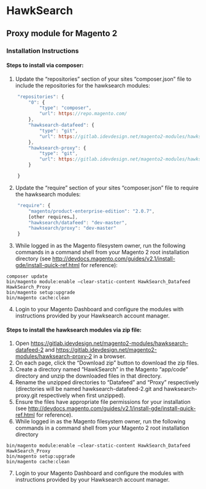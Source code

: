 # HawkSearch 
## Proxy module for Magento 2

### Installation Instructions
#### Steps to install via composer:
1. Update the “repositories” section of your sites “composer.json” file to include the repositories for the hawksearch modules:
```javascript
    "repositories": {
        "0": {
            "type": "composer",
            "url": https://repo.magento.com/
        },
        "hawksearch-datafeed": {
            "type": "git",
            "url": https://gitlab.idevdesign.net/magento2-modules/hawksearch-datafeed-2.git
        },
        "hawksearch-proxy": {
            "type": "git",
            "url": https://gitlab.idevdesign.net/magento2-modules/hawksearch-proxy-2.git
        }

    }
```
2. Update the “require” section of your sites “composer.json” file to require the hawksearch modules:
```javascript
    "require": {
        "magento/product-enterprise-edition": "2.0.7",
        [other requires…],
        "hawksearch/datafeed": "dev-master",
        "hawksearch/proxy": "dev-master"
    }
```
3. While logged in as the Magento filesystem owner, run the following commands in a command shell from your Magento 2 root installation directory (see http://devdocs.magento.com/guides/v2.1/install-gde/install-quick-ref.html for reference):
```
composer update
bin/magento module:enable –clear-static-content HawkSearch_Datafeed HawkSearch_Proxy
bin/magento setup:upgrade
bin/magento cache:clean
```
4. Login to your Magento Dashboard and configure the modules with instructions provided by your Hawksearch account manager.


#### Steps to install the hawksearch modules via zip file:
1. Open https://gitlab.idevdesign.net/magento2-modules/hawksearch-datafeed-2 and https://gitlab.idevdesign.net/magento2-modules/hawksearch-proxy-2 in a browser.
2. On each page, click the “Download zip” button to download the zip files.
3. Create a directory named “HawkSearch” in the Magento “app/code” directory and unzip the downloaded files in that directory.
4. Rename the unzipped directories to “Datafeed” and “Proxy” respectively (directories will be named hawksearch-datafeed-2.git and hawksearch-proxy.git respectively when first unzipped).
5. Ensure the files have appropriate file permissions for your installation (see http://devdocs.magento.com/guides/v2.1/install-gde/install-quick-ref.html for reference).
6. While logged in as the Magento filesystem owner, run the following commands in a command shell from your Magento 2 root installation directory
```
bin/magento module:enable –clear-static-content HawkSearch_Datafeed HawkSearch_Proxy
bin/magento setup:upgrade
bin/magento cache:clean
```
7. Login to your Magento Dashboard and configure the modules with instructions provided by your Hawksearch account manager.